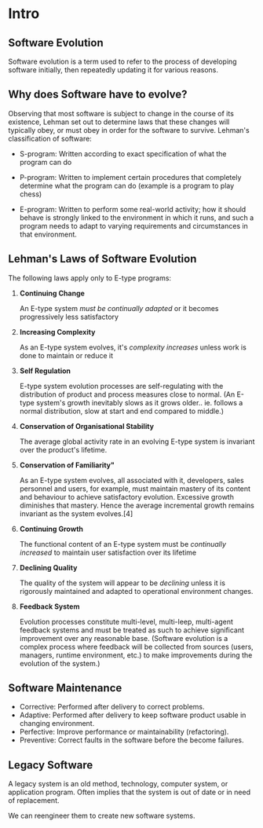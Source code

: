 # Intro

## Software Evolution
Software evolution is a term used to refer to the process of developing software initially, then repeatedly updating it for various reasons.

## Why does Software have to evolve?
Observing that most software is subject to change in the course of its existence, Lehman set out to determine laws that these changes will typically obey, or must obey in order for the software to survive.
Lehman's classification of software:

- S-program: Written according to exact specification of what the program can do

- P-program: Written to implement certain procedures that completely determine what the program can do (example is a program to play chess)

- E-program: Written to perform some real-world activity; how it should behave is strongly linked to the environment in which it runs, and such a program needs to adapt to varying requirements and circumstances in that environment.

## Lehman's Laws of Software Evolution
The following laws apply only to E-type programs:

1. __Continuing Change__

    An E-type system *must be continually adapted* or it becomes progressively less satisfactory

2. __Increasing Complexity__

    As an E-type system evolves, it's *complexity increases* unless work is done to maintain or reduce it
3. __Self Regulation__

    E-type system evolution processes are self-regulating with the distribution of product and process measures close to normal. (An E-type system's growth inevitably slows as it grows older.. ie. follows a normal distribution, slow at start and end compared to middle.)

4. __Conservation of Organisational Stability__

    The average global activity rate in an evolving E-type system is invariant over the product's lifetime.

5. __Conservation of Familiarity"__

    As an E-type system evolves, all associated with it, developers, sales personnel and users, for example, must maintain mastery of its content and behaviour to achieve satisfactory evolution. Excessive growth diminishes that mastery. Hence the average incremental growth remains invariant as the system evolves.[4]

5. __Continuing Growth__

    The functional content of an E-type system must be *continually increased* to maintain user satisfaction over its lifetime

6. __Declining Quality__

    The quality of the system will appear to be *declining* unless it is rigorously maintained and adapted to operational environment changes.

7. __Feedback System__

    Evolution processes constitute multi-level, multi-leep, multi-agent feedback systems and must be treated as such to achieve significant improvement over any reasonable base. (Software evolution is a complex process where feedback will be collected from sources (users, managers, runtime environment, etc.) to make improvements during the evolution of the system.)

## Software Maintenance
- Corrective: Performed after delivery to correct problems.
- Adaptive: Performed after delivery to keep software product usable in changing environment.
- Perfective: Improve performance or maintainability (refactoring).
- Preventive: Correct faults in the software before the become failures.

## Legacy Software
A legacy system is an old method, technology, computer system, or application program. Often implies that the system is out of date or in need of replacement.

We can reengineer them to create new software systems.
